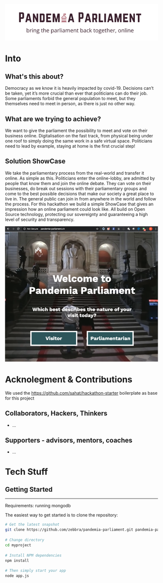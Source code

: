 ![](public/assets/logo_pandemia_parliament.png)

# Into

## What's this about?

Democracy as we know it is heavily impacted by covid-19. Decisions can’t be taken, yet it’s more crucial than ever that politicians can do their job. Some parliaments forbid the general population to meet, but they themselves need to meet in person, as there is just no other way.


## What are we trying to achieve?
We want to give the parliament the possibility to meet and vote on their business online. Digitalisation on the fast track, from physical being under one roof to simply doing the same work in a safe virtual space. Politicians need to lead by example, staying at home is the first crucial step!

## Solution ShowCase

We take the parliamentary process from the real-world and transfer it online. As simple as this. Politicians enter the online-lobby, are admitted by people that know them and join the online debate. They can vote on their businesses, do break out sessions with their parliamentary groups and come to the best possible decisions that make our society a great place to live in.
The general public can join in from anywhere in the world and follow the process.
For this hackathon we build a simple ShowCase that gives an impression how an online parliament could look like. All build on Open Source technology, protecting our sovereignty and guaranteeing a high level of security and transparency.

![](public/assets/screenshot1.png)


# Acknolegment & Contributions

We used the https://github.com/sahat/hackathon-starter boilerplate as base for this project

## Collaborators, Hackers, Thinkers

* ...

## Supporters - advisors, mentors, coaches

* ...

# Tech Stuff

## Getting Started
---------------

Requirements: running mongodb

The easiest way to get started is to clone the repository:

```bash
# Get the latest snapshot
git clone https://github.com/zebbra/pandemia-parliament.git pandemia-parliament

# Change directory
cd myproject

# Install NPM dependencies
npm install

# Then simply start your app
node app.js
```

